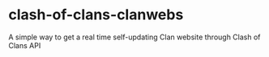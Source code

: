 # clash-of-clans-clanwebs
A simple way to get a real time self-updating Clan website through Clash of Clans API
